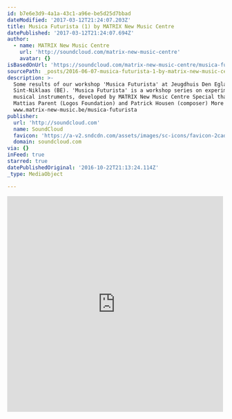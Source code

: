 ```yaml
---
id: b7e6e3d9-4a1a-43c1-a96e-be5d25d7bbad
dateModified: '2017-03-12T21:24:07.203Z'
title: Musica Futurista (1) by MATRIX New Music Centre
datePublished: '2017-03-12T21:24:07.694Z'
author:
  - name: MATRIX New Music Centre
    url: 'http://soundcloud.com/matrix-new-music-centre'
    avatar: {}
isBasedOnUrl: 'https://soundcloud.com/matrix-new-music-centre/musica-futurista-1'
sourcePath: _posts/2016-06-07-musica-futurista-1-by-matrix-new-music-centre.md
description: >-
  Some results of our workshop 'Musica Futurista' at Jeugdhuis Den Eglantier,
  Sint-Niklaas (BE). 'Musica Futurista' is a workshop series on experimental
  musical instruments, developed by MATRIX New Music Centre Special thanks to
  Mattias Parent (Logos Foundation) and Patrick Housen (composer) More info:
  www.matrix-new-music.be/musica-futurista
publisher:
  url: 'http://soundcloud.com'
  name: SoundCloud
  favicon: 'https://a-v2.sndcdn.com/assets/images/sc-icons/favicon-2cadd14b.ico'
  domain: soundcloud.com
via: {}
inFeed: true
starred: true
datePublishedOriginal: '2016-10-22T21:13:24.114Z'
_type: MediaObject

---
```

<iframe src="https://cdn.embedly.com/widgets/media.html?src=https%3A%2F%2Fw.soundcloud.com%2Fplayer%2F%3Fvisual%3Dtrue%26url%3Dhttp%253A%252F%252Fapi.soundcloud.com%252Ftracks%252F261372631%26show_artwork%3Dtrue&amp;url=https%3A%2F%2Fsoundcloud.com%2Fmatrix-new-music-centre%2Fmusica-futurista-1&amp;image=http%3A%2F%2Fi1.sndcdn.com%2Fartworks-000160312202-0dpbwy-t500x500.jpg&amp;key=b7d04c9b404c499eba89ee7072e1c4f7&amp;type=text%2Fhtml&amp;schema=soundcloud" width="500" height="500" scrolling="no" frameborder="0" allowfullscreen="" style=""></iframe>